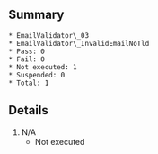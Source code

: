 ## Summary
	* EmailValidator\_03
	* EmailValidator\_InvalidEmailNoTld
	* Pass: 0
	* Fail: 0
	* Not executed: 1
	* Suspended: 0
	* Total: 1
## Details
1. N/A
	* Not executed
